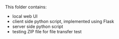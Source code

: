 This folder contains:
* local web UI
* client side python script, implemented using Flask
* server side python script
* testing ZIP file for file transfer test
